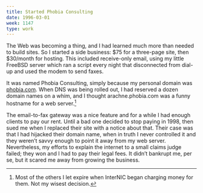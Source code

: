 ```yaml
---
title: Started Phobia Consulting
date: 1996-03-01
week: 1147
type: work
---
```


The Web was becoming a thing, and I had learned much more than needed to build sites. So I started a side business: $75 for a three-page site, then $30/month for hosting. This included receive-only email, using my little FreeBSD server which ran a script every night that disconnected from dial-up and used the modem to send faxes.

It was named Phobia Consulting, simply because my personal domain was [phobia.com](https://web.archive.org/web/19961219154047/http://phobia.com/). When DNS was being rolled out, I had reserved a dozen domain names on a whim, and I thought arachne.phobia.com was a funny hostname for a web server.[^antisquat]

[^antisquat]: Most of the others I let expire when InterNIC began charging money for them. Not my wisest decision.

The email-to-fax gateway was a nice feature and for a while I had enough clients to pay our rent. Until a bad one decided to stop paying in 1998, then sued me when I replaced their site with a notice about that. Their case was that I had hijacked their domain name, when in truth I never controlled it and they weren’t savvy enough to point it away from my web server. Nevertheless, my efforts to explain the internet to a small claims judge failed; they won and I had to pay their legal fees. It didn’t bankrupt me, per se, but it scared me away from growing the business.
